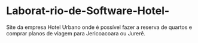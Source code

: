 # Laborat-rio-de-Software-Hotel-

Site da empresa Hotel Urbano onde é possível
fazer a reserva de quartos e comprar planos
de viagem para Jericoacoara ou Jurerê.
